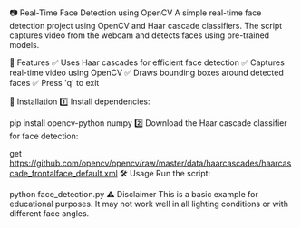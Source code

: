 📷 Real-Time Face Detection using OpenCV
A simple real-time face detection project using OpenCV and Haar cascade classifiers. The script captures video from the webcam and detects faces using pre-trained models.

🚀 Features
✅ Uses Haar cascades for efficient face detection
✅ Captures real-time video using OpenCV
✅ Draws bounding boxes around detected faces
✅ Press 'q' to exit

📌 Installation
1️⃣ Install dependencies:


pip install opencv-python numpy
2️⃣ Download the Haar cascade classifier for face detection:


get https://github.com/opencv/opencv/raw/master/data/haarcascades/haarcascade_frontalface_default.xml
🛠️ Usage
Run the script:

python face_detection.py
⚠️ Disclaimer
This is a basic example for educational purposes. It may not work well in all lighting conditions or with different face angles.
